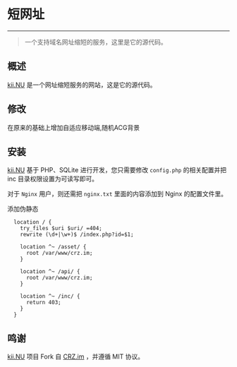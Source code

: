 # 短网址
---
> 一个支持域名网址缩短的服务，这里是它的源代码。

## 概述
[kii.NU](https://kii.NU) 是一个网址缩短服务的网站，这是它的源代码。

## 修改

在原来的基础上增加自适应移动端,随机ACG背景

## 安装
[kii.NU](https://kii.NU) 基于 PHP、SQLite 进行开发，您只需要修改 `config.php` 的相关配置并把 inc 目录权限设置为可读写即可。

对于 `Nginx` 用户，则还需把 `nginx.txt` 里面的内容添加到 Nginx 的配置文件里。

添加伪静态
```
  location / {
    try_files $uri $uri/ =404;
    rewrite (\d+|\w+)$ /index.php?id=$1;

    location ^~ /asset/ {
      root /var/www/crz.im;
    }

    location ^~ /api/ {
      root /var/www/crz.im;
    }

    location ^~ /inc/ {
      return 403;
    }
  }
```

## 鸣谢
[kii.NU](https://kii.NU) 项目 Fork 自 [CRZ.im](https://github.com/Caringor/CRZ.im/) ，并遵循 MIT 协议。
